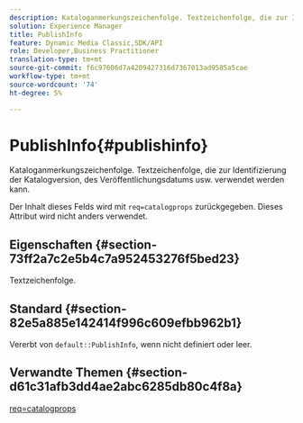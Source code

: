 ```yaml
---
description: Kataloganmerkungszeichenfolge. Textzeichenfolge, die zur Identifizierung der Katalogversion, des Veröffentlichungsdatums usw. verwendet werden kann.
solution: Experience Manager
title: PublishInfo
feature: Dynamic Media Classic,SDK/API
role: Developer,Business Practitioner
translation-type: tm+mt
source-git-commit: f6c97606d7a4209427316d7367013ad9585a5cae
workflow-type: tm+mt
source-wordcount: '74'
ht-degree: 5%

---
```



# PublishInfo{#publishinfo}

Kataloganmerkungszeichenfolge. Textzeichenfolge, die zur Identifizierung der Katalogversion, des Veröffentlichungsdatums usw. verwendet werden kann.

Der Inhalt dieses Felds wird mit `req=catalogprops` zurückgegeben. Dieses Attribut wird nicht anders verwendet.

## Eigenschaften {#section-73ff2a7c2e5b4c7a952453276f5bed23}

Textzeichenfolge.

## Standard {#section-82e5a885e142414f996c609efbb962b1}

Vererbt von `default::PublishInfo`, wenn nicht definiert oder leer.

## Verwandte Themen {#section-d61c31afb3dd4ae2abc6285db80c4f8a}

[req=catalogprops](../../../../../is-api/http-ref/image-serving-api-ref/c-http-protocol-reference/c-command-reference/r-req/r-catalogprops.md#reference-d7f7438291dd44a1afb6963155625426)
